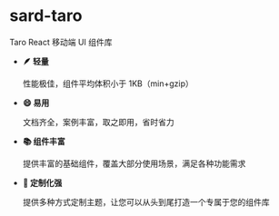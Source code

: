 <div class="home">
  <div class="jumbotron">
    <div class="logo-img">
      <img src="logo.svg" alt="" />
    </div>
    <h1 class="logo-name">sard-taro</h1>
    <p class="description">Taro React 移动端 UI 组件库</p>
  </div>
  <div class="feature">
    <ul>
      <li>
        <strong>🪶 轻量</strong>
        <p>性能极佳，组件平均体积小于 1KB（min+gzip）</p>
      </li>
      <li>
        <strong>😄 易用</strong>
        <p>文档齐全，案例丰富，取之即用，省时省力</p>
      </li>
      <li>
        <strong>📚 组件丰富</strong>
        <p>提供丰富的基础组件，覆盖大部分使用场景，满足各种功能需求</p>
      </li>
      <li>
        <strong>🧩 定制化强</strong>
        <p>提供多种方式定制主题，让您可以从头到尾打造一个专属于您的组件库</p>
      </li>
    </ul>
  </div>
</div>
